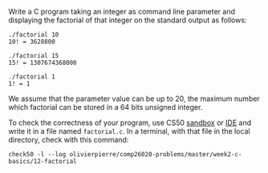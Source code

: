 Write a C program taking an integer as command line parameter and displaying
the factorial of that integer on the standard output as follows:
```
./factorial 10
10! = 3628800

./factorial 15
15! = 1307674368000

./factorial 1
1! = 1
```

We assume that the parameter value can be up to 20, the maximum number which
factorial can be stored in a 64 bits unsigned integer.

To check the correctness of your program, use CS50 [sandbox](sandbox.cs50.io)
or [IDE](ide.cs50.io) and write it in a file named `factorial.c`. In a
terminal, with that file in the local directory, check with this command:

```shell
check50 -l --log olivierpierre/comp26020-problems/master/week2-c-basics/12-factorial
```
